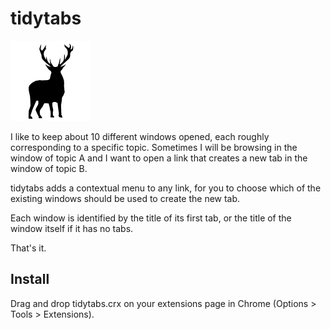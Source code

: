 tidytabs
========

![It's a deer !](icons/deer128.png)

I like to keep about 10 different windows opened, each roughly corresponding to a specific topic. Sometimes I will be browsing in the window of topic A and I want to open a link that creates a new tab in the window of topic B.

tidytabs adds a contextual menu to any link, for you to choose which of the existing windows should be used to create the new tab.

Each window is identified by the title of its first tab, or the title of the window itself if it has no tabs.

That's it.

## Install
 
Drag and drop tidytabs.crx on your extensions page in Chrome (Options > Tools > Extensions).

